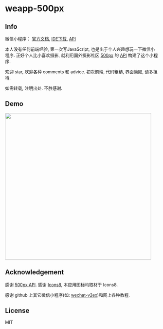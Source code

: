 # weapp-500px

## Info

微信小程序： [官方文档](https://mp.weixin.qq.com/debug/wxadoc/dev/), [IDE下载](https://mp.weixin.qq.com/debug/wxadoc/dev/devtools/devtools.html?t=1476434677599), [API](https://mp.weixin.qq.com/debug/wxadoc/dev/api/?t=1476197490095)

本人没有任何前端经验, 第一次写JavaScript, 也是出于个人兴趣想玩一下微信小程序. 正好个人比小喜欢摄影, 就利用国外摄影社区 [500px](https://500px.com/) 的 [API](https://github.com/500px/api-documentation) 构建了这个小程序.

欢迎 star, 欢迎各种 comments 和 advice. 初次前端, 代码粗糙, 界面简陋, 请多担待.

如需转载, 注明出处. 不胜感谢.

## Demo

<img src="images/500px.gif" width="480">


## Acknowledgement

感谢 [500px API](https://github.com/500px/api-documentation). 感谢 [Icons8](https://icons8.com/), 本应用图标均取材于 Icons8. 

感谢 github 上其它微信小程序(如: [wechat-v2ex](https://github.com/jectychen/wechat-v2ex))和网上各种教程.

## License

MIT

